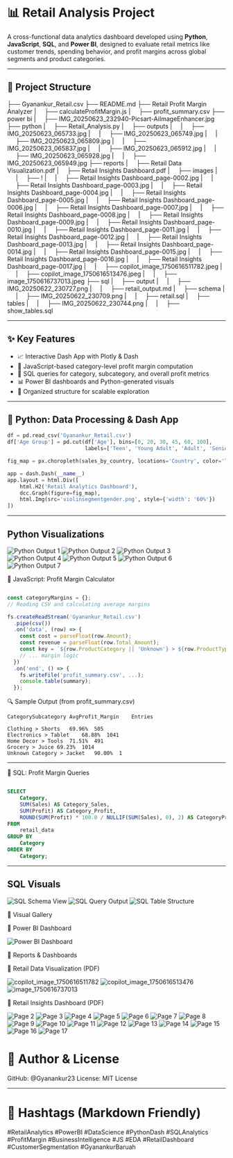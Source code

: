 # 📊 Retail Analysis Project

A cross-functional data analytics dashboard developed using **Python**, **JavaScript**, **SQL**, and **Power BI**, designed to evaluate retail metrics like customer trends, spending behavior, and profit margins across global segments and product categories.

---

## 📁 Project Structure

├── Gyanankur_Retail.csv
├── README.md
├── Retail Profit Margin Analyzer
|     ├── calculateProfitMargin.js
|     ├── profit_summary.csv
├── power bi
|     ├── IMG_20250623_232940-Picsart-AiImageEnhancer.jpg
├── python
|     ├── Retail_Analysis.py
|     ├── outputs
|     |     ├── IMG_20250623_065733.jpg
|     |     ├── IMG_20250623_065749.jpg
|     |     ├── IMG_20250623_065809.jpg
|     |     ├── IMG_20250623_065837.jpg
|     |     ├── IMG_20250623_065912.jpg
|     |     ├── IMG_20250623_065928.jpg
|     |     ├── IMG_20250623_065949.jpg
├── reports
|     ├── Retail Data Visualization.pdf
|     ├── Retail Insights Dashboard.pdf
|     ├── images
|     |     ├── !
|     |     ├── Retail Insights Dashboard_page-0002.jpg
|     |     ├── Retail Insights Dashboard_page-0003.jpg
|     |     ├── Retail Insights Dashboard_page-0004.jpg
|     |     ├── Retail Insights Dashboard_page-0005.jpg
|     |     ├── Retail Insights Dashboard_page-0006.jpg
|     |     ├── Retail Insights Dashboard_page-0007.jpg
|     |     ├── Retail Insights Dashboard_page-0008.jpg
|     |     ├── Retail Insights Dashboard_page-0009.jpg
|     |     ├── Retail Insights Dashboard_page-0010.jpg
|     |     ├── Retail Insights Dashboard_page-0011.jpg
|     |     ├── Retail Insights Dashboard_page-0012.jpg
|     |     ├── Retail Insights Dashboard_page-0013.jpg
|     |     ├── Retail Insights Dashboard_page-0014.jpg
|     |     ├── Retail Insights Dashboard_page-0015.jpg
|     |     ├── Retail Insights Dashboard_page-0016.jpg
|     |     ├── Retail Insights Dashboard_page-0017.jpg
|     |     ├── copilot_image_1750616511782.jpeg
|     |     ├── copilot_image_1750616513476.jpeg
|     |     ├── image_1750616737013.jpeg
├── sql
|     ├── output
|     |     ├── IMG_20250622_230727.png
|     |     ├── retail_output.md
|     ├── schema
|     |     ├── IMG_20250622_230709.png
|     |     ├── retail.sql
|     ├── tables
|     |     ├── IMG_20250622_230744.png
|     |     ├── show_tables.sql


---

## ✨ Key Features

- 📈 Interactive Dash App with Plotly & Dash
- 🧮 JavaScript-based category-level profit margin computation
- 💾 SQL queries for category, subcategory, and overall profit metrics
- 📊 Power BI dashboards and Python-generated visuals
- 📂 Organized structure for scalable exploration

---

## 🐍 Python: Data Processing & Dash App

```python
df = pd.read_csv('Gyanankur_Retail.csv')
df['Age Group'] = pd.cut(df['Age'], bins=[0, 20, 30, 45, 60, 100],
                         labels=['Teen', 'Young Adult', 'Adult', 'Senior', 'Elder'])

fig_map = px.choropleth(sales_by_country, locations='Country', color='TotalAmount')

app = dash.Dash(__name__)
app.layout = html.Div([
    html.H2('Retail Analytics Dashboard'),
    dcc.Graph(figure=fig_map),
    html.Img(src='violinsegmentgender.png', style={'width': '60%'})
])

```
---

## Python Visualizations

![Python Output 1](python/outputs/IMG_20250623_065733.jpg)
![Python Output 2](python/outputs/IMG_20250623_065749.jpg)
![Python Output 3](python/outputs/IMG_20250623_065809.jpg)
![Python Output 4](python/outputs/IMG_20250623_065837.jpg)
![Python Output 5](python/outputs/IMG_20250623_065912.jpg)
![Python Output 6](python/outputs/IMG_20250623_065928.jpg)
![Python Output 7](python/outputs/IMG_20250623_065949.jpg)

🧮 JavaScript: Profit Margin Calculator

```javascript

const categoryMargins = {};
// Reading CSV and calculating average margins

fs.createReadStream('Gyanankur_Retail.csv')
  .pipe(csv())
  .on('data', (row) => {
    const cost = parseFloat(row.Amount);
    const revenue = parseFloat(row.Total_Amount);
    const key = `${row.ProductCategory || 'Unknown'} > ${row.ProductType || 'Unknown'}`;
    // ... margin logic
  })
  .on('end', () => {
    fs.writeFile('profit_summary.csv', ...);
    console.table(summary);
  });

```
🔍 Sample Output (from profit_summary.csv)

```csv
CategorySubcategory	AvgProfit_Margin	Entries

Clothing > Shorts	69.96%	505
Electronics > Tablet	68.88%	1041
Home Decor > Tools	71.51%	491
Grocery > Juice	69.23%	1014
Unknown Category > Jacket	90.00%	1

```

---

📂 SQL: Profit Margin Queries

```sql

SELECT 
    Category,
    SUM(Sales) AS Category_Sales,
    SUM(Profit) AS Category_Profit,
    ROUND(SUM(Profit) * 100.0 / NULLIF(SUM(Sales), 0), 2) AS CategoryProfitMargin_Percent
FROM 
    retail_data
GROUP BY 
    Category
ORDER BY 
    Category;

```
---

## SQL Visuals 

![SQL Schema View](sql/schema/IMG_20250622_230709.png)
![SQL Query Output](sql/output/IMG_20250622_230727.png)
![SQL Table Structure](sql/tables/IMG_20250622_230744.png)

📸 Visual Gallery

🧭 Power BI Dashboard

![Power BI Dashboard](power%20bi/IMG_20250623_232940-Picsart-AiImageEnhancer.jpg)

📘 Reports & Dashboards

📘 Retail Data Visualization (PDF)

![copilot_image_1750616511782](reports/images/copilot_image_1750616511782.jpeg)
![copilot_image_1750616513476](reports/images/copilot_image_1750616513476.jpeg)
![image_1750616737013](reports/images/image_1750616737013.jpeg)

📗 Retail Insights Dashboard (PDF)


![Page 2](reports/images/Retail_Insights_Dashboard_page-0002.jpg)
![Page 3](reports/images/Retail_Insights_Dashboard_page-0003.jpg)
![Page 4](reports/images/Retail_Insights_Dashboard_page-0004.jpg)
![Page 5](reports/images/Retail_Insights_Dashboard_page-0005.jpg)
![Page 6](reports/images/Retail_Insights_Dashboard_page-0006.jpg)
![Page 7](reports/images/Retail_Insights_Dashboard_page-0007.jpg)
![Page 8](reports/images/Retail_Insights_Dashboard_page-0008.jpg)
![Page 9](reports/images/Retail_Insights_Dashboard_page-0009.jpg)
![Page 10](reports/images/Retail_Insights_Dashboard_page-0010.jpg)
![Page 11](reports/images/Retail_Insights_Dashboard_page-0011.jpg)
![Page 12](reports/images/Retail_Insights_Dashboard_page-0012.jpg)
![Page 13](reports/images/Retail_Insights_Dashboard_page-0013.jpg)
![Page 14](reports/images/Retail_Insights_Dashboard_page-0014.jpg)
![Page 15](reports/images/Retail_Insights_Dashboard_page-0015.jpg)
![Page 16](reports/images/Retail_Insights_Dashboard_page-0016.jpg)
![Page 17](reports/images/Retail_Insights_Dashboard_page-0017.jpg)


# 👤 Author & License

GitHub: @Gyanankur23
License: MIT License


---

# 🔖 Hashtags (Markdown Friendly)

#RetailAnalytics #PowerBI #DataScience #PythonDash #SQLAnalytics #ProfitMargin #BusinessIntelligence #JS #EDA #RetailDashboard #CustomerSegmentation #GyanankurBaruah
